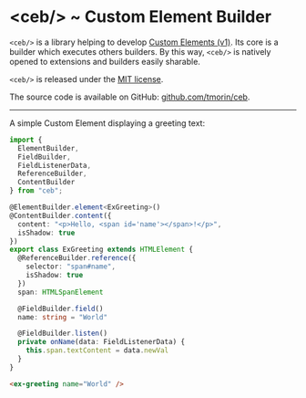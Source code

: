 # &lt;ceb/&gt; ~ Custom Element Builder

`<ceb/>` is a library helping to develop [Custom Elements (v1)].
Its core is a builder which executes others builders.
By this way, `<ceb/>` is natively opened to extensions and builders easily sharable.

`<ceb/>` is released under the [MIT license].

The source code is available on GitHub: [github.com/tmorin/ceb].

---

A simple Custom Element displaying a greeting text:

```typescript
import {
  ElementBuilder,
  FieldBuilder,
  FieldListenerData,
  ReferenceBuilder,
  ContentBuilder
} from "ceb";

@ElementBuilder.element<ExGreeting>()
@ContentBuilder.content({
  content: "<p>Hello, <span id='name'></span>!</p>",
  isShadow: true
})
export class ExGreeting extends HTMLElement {
  @ReferenceBuilder.reference({
    selector: "span#name",
    isShadow: true
  })
  span: HTMLSpanElement

  @FieldBuilder.field()
  name: string = "World"

  @FieldBuilder.listen()
  private onName(data: FieldListenerData) {
    this.span.textContent = data.newVal
  }
}
```

```html
<ex-greeting name="World" />
```

[Custom Elements (v1)]: https://html.spec.whatwg.org/multipage/custom-elements.html
[MIT license]: http://opensource.org/licenses/MIT
[github.com/tmorin/ceb]: https://github.com/tmorin/ceb

